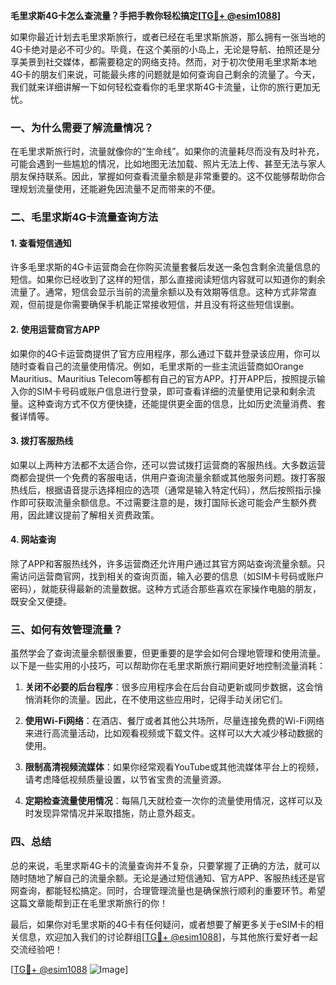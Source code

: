 **毛里求斯4G卡怎么查流量？手把手教你轻松搞定[[TG💪+ @esim1088](https://t.me/s/esim1088)]**

如果你最近计划去毛里求斯旅行，或者已经在毛里求斯旅游，那么拥有一张当地的4G卡绝对是必不可少的。毕竟，在这个美丽的小岛上，无论是导航、拍照还是分享美景到社交媒体，都需要稳定的网络支持。然而，对于初次使用毛里求斯本地4G卡的朋友们来说，可能最头疼的问题就是如何查询自己剩余的流量了。今天，我们就来详细讲解一下如何轻松查看你的毛里求斯4G卡流量，让你的旅行更加无忧。

### 一、为什么需要了解流量情况？

在毛里求斯旅行时，流量就像你的“生命线”。如果你的流量耗尽而没有及时补充，可能会遇到一些尴尬的情况，比如地图无法加载、照片无法上传、甚至无法与家人朋友保持联系。因此，掌握如何查看流量余额是非常重要的。这不仅能够帮助你合理规划流量使用，还能避免因流量不足而带来的不便。

### 二、毛里求斯4G卡流量查询方法

#### 1. 查看短信通知

许多毛里求斯的4G卡运营商会在你购买流量套餐后发送一条包含剩余流量信息的短信。如果你已经收到了这样的短信，那么直接阅读短信内容就可以知道你的剩余流量了。通常，短信会显示当前的流量余额以及有效期等信息。这种方式非常直观，但前提是你需要确保手机能正常接收短信，并且没有将这些短信误删。

#### 2. 使用运营商官方APP

如果你的4G卡运营商提供了官方应用程序，那么通过下载并登录该应用，你可以随时查看自己的流量使用情况。例如，毛里求斯的一些主流运营商如Orange Mauritius、Mauritius Telecom等都有自己的官方APP。打开APP后，按照提示输入你的SIM卡号码或账户信息进行登录，即可查看详细的流量使用记录和剩余流量。这种查询方式不仅方便快捷，还能提供更全面的信息，比如历史流量消费、套餐详情等。

#### 3. 拨打客服热线

如果以上两种方法都不太适合你，还可以尝试拨打运营商的客服热线。大多数运营商都会提供一个免费的客服电话，供用户查询流量余额或其他服务问题。拨打客服热线后，根据语音提示选择相应的选项（通常是输入特定代码），然后按照指示操作即可获取流量余额信息。不过需要注意的是，拨打国际长途可能会产生额外费用，因此建议提前了解相关资费政策。

#### 4. 网站查询

除了APP和客服热线外，许多运营商还允许用户通过其官方网站查询流量余额。只需访问运营商官网，找到相关的查询页面，输入必要的信息（如SIM卡号码或账户密码），就能获得最新的流量数据。这种方式适合那些喜欢在家操作电脑的朋友，既安全又便捷。

### 三、如何有效管理流量？

虽然学会了查询流量余额很重要，但更重要的是学会如何合理地管理和使用流量。以下是一些实用的小技巧，可以帮助你在毛里求斯旅行期间更好地控制流量消耗：

1. **关闭不必要的后台程序**：很多应用程序会在后台自动更新或同步数据，这会悄悄消耗你的流量。因此，在不使用这些应用时，记得手动关闭它们。
   
2. **使用Wi-Fi网络**：在酒店、餐厅或者其他公共场所，尽量连接免费的Wi-Fi网络来进行高流量活动，比如观看视频或下载文件。这样可以大大减少移动数据的使用。

3. **限制高清视频流媒体**：如果你经常观看YouTube或其他流媒体平台上的视频，请考虑降低视频质量设置，以节省宝贵的流量资源。

4. **定期检查流量使用情况**：每隔几天就检查一次你的流量使用情况，这样可以及时发现异常情况并采取措施，防止意外超支。

### 四、总结

总的来说，毛里求斯4G卡的流量查询并不复杂，只要掌握了正确的方法，就可以随时随地了解自己的流量余额。无论是通过短信通知、官方APP、客服热线还是官网查询，都能轻松搞定。同时，合理管理流量也是确保旅行顺利的重要环节。希望这篇文章能帮到正在毛里求斯旅行的你！

最后，如果你对毛里求斯的4G卡有任何疑问，或者想要了解更多关于eSIM卡的相关信息，欢迎加入我们的讨论群组[[TG💪+ @esim1088](https://t.me/s/esim1088)]，与其他旅行爱好者一起交流经验吧！

[[TG💪+ @esim1088](https://t.me/s/esim1088) ![Image](https://i.postimg.cc/4NQfJmqS/Snipaste-2025-05-13-00-14-12.png)]